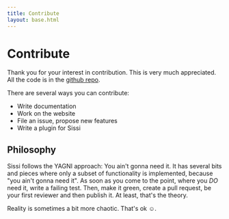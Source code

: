 ```yaml
---
title: Contribute
layout: base.html
---
```

# Contribute

Thank you for your interest in contribution. This is very much appreciated.
All the code is in the [github repo](https://github.com/sissijs/sissi/).

There are several ways you can contribute:

- Write documentation
- Work on the website
- File an issue, propose new features
- Write a plugin for Sissi

## Philosophy

Sissi follows the YAGNI approach: You ain't gonna need it. It has several bits and pieces where only a subset of functionality is implemented, because "you ain't gonna need it". As soon as you come to the
point, where you _DO_ need it, write a failing test. Then, make it green, create a pull request, be your first reviewer and then publish it. At least, that's the theory.

Reality is sometimes a bit more chaotic. That's ok ☺️.
